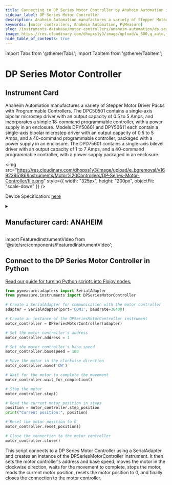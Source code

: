 ```yaml
---
title: Connecting to DP Series Motor Controller by Anaheim Automation in Python
sidebar_label: DP Series Motor Controller
description: Anaheim Automation manufactures a variety of Stepper Motor Driver Packs with Programmable Controllers. The DPC50501 contains a single-axis bipolar microstep driver with an output capacity of 0.5 to 5 Amps, and incorporates a simple 18-command programmable controller, with a power supply in an enclosure. Models DPY50601 and DPY50611 each contain a single-axis bipolar microstep driver with an output capacity of 0.5 to 5 Amps, and a 40-command programmable controller, packaged with a power supply in an enclosure. The DPD75601 contains a single-axis bilevel driver with an output capacity of 1 to 7 Amps, and a 40-command programmable controller, with a power supply packaged in an enclosure.
keywords: [motor controllers, Anaheim Automation, PyMeasure]
slug: /instruments-database/motor-controllers/anaheim-automation/dp-series-motor-controller
image: https://res.cloudinary.com/dhopxs1y3/image/upload/w_600,q_auto,f_auto/e_bgremoval/v1692395186/Instruments/Motor%20Controllers/DP-Series-Motor-Controller/file.jpg
hide_table_of_contents: true
---
```


import Tabs from '@theme/Tabs';
import TabItem from '@theme/TabItem';

# DP Series Motor Controller

## Instrument Card

<div className="flex">

<div>

Anaheim Automation manufactures a variety of Stepper Motor Driver Packs with Programmable Controllers. The DPC50501 contains a single-axis bipolar microstep driver with an output capacity of 0.5 to 5 Amps, and incorporates a simple 18-command programmable controller, with a power supply in an enclosure. Models DPY50601 and DPY50611 each contain a single-axis bipolar microstep driver with an output capacity of 0.5 to 5 Amps, and a 40-command programmable controller, packaged with a power supply in an enclosure. The DPD75601 contains a single-axis bilevel driver with an output capacity of 1 to 7 Amps, and a 40-command programmable controller, with a power supply packaged in an enclosure.

</div>

<img src="https://res.cloudinary.com/dhopxs1y3/image/upload/e_bgremoval/v1692395186/Instruments/Motor%20Controllers/DP-Series-Motor-Controller/file.png" style={{ width: "325px", height: "200px", objectFit: "scale-down" }} />

</div>

<div className="flex text-center">

<p>Device Specification: <a target="\_blank" href="/instruments-database/all-instruments/">here</a></p>

</div>

<details style={{ marginTop: "15px"}}>
<summary><h2>Manufacturer card: ANAHEIM</h2></summary>

<img src="https://res.cloudinary.com/dhopxs1y3/image/upload/v1692806171/Instruments/Vendor%20Logos/Anaheim_Automation.png" style={{ width: "100%", height: "170px",objectFit: "scale-down" }} />

Unable to find Vendor Description.

<ul>
  <li>Headquarters: Anaheim, US</li>
  <li>Yearly Revenue (millions, USD): nan</li>
  <li>Vendor Website: <a href="https://www.anaheimautomation.com/?gclid=Cj0KCQjwib2mBhDWARIsAPZUn_m78imRVeC4iew-ALEMOH2ABgkCznvLz8KJ7IP3DU4ltd1my9bdZrgaAo0jEALw_wcB">here</a></li>
</ul>
</details>

import FeaturedInstrumentVideo from '@site/src/components/FeaturedInstrumentVideo';

<FeaturedInstrumentVideo category='MOTOR_CONTROLLERS' manufacturer='ANAHEIM'></FeaturedInstrumentVideo>


## Connect to the DP Series Motor Controller in Python

[Read our guide for turning Python scripts into Flojoy nodes.](https://docs.flojoy.ai/custom-nodes/creating-custom-node/)
<Tabs>

<TabItem value="Flojoy" label="Flojoy" className="flojoy-instrument-tabs">

<NodeCardCollection category='MOTOR_CONTROLLERS' manufacturer='ANAHEIM'></NodeCardCollection>

</TabItem>
<TabItem value="PyMeasure" label="PyMeasure">


```python
from pymeasure.adapters import SerialAdapter
from pymeasure.instruments import DPSeriesMotorController

# Create a SerialAdapter for communication with the motor controller
adapter = SerialAdapter(port='COM1', baudrate=38400)

# Create an instance of the DPSeriesMotorController instrument
motor_controller = DPSeriesMotorController(adapter)

# Set the motor controller's address
motor_controller.address = 1

# Set the motor controller's base speed
motor_controller.basespeed = 100

# Move the motor in the clockwise direction
motor_controller.move('CW')

# Wait for the motor to complete the movement
motor_controller.wait_for_completion()

# Stop the motor
motor_controller.stop()

# Read the current motor position in steps
position = motor_controller.step_position
print("Current position:", position)

# Reset the motor position to 0
motor_controller.reset_position()

# Close the connection to the motor controller
motor_controller.close()
```

This script connects to a DP Series Motor Controller using a SerialAdapter and creates an instance of the DPSeriesMotorController instrument. It then sets the motor controller's address and base speed, moves the motor in the clockwise direction, waits for the movement to complete, stops the motor, reads the current motor position, resets the motor position to 0, and finally closes the connection to the motor controller.

</TabItem>
</Tabs>